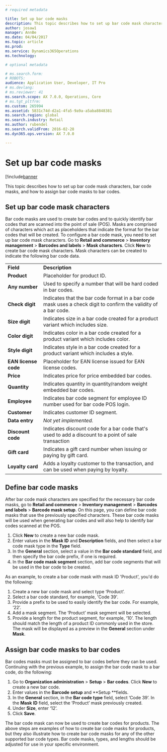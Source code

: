 ```yaml
---
# required metadata

title: Set up bar code masks
description: This topic describes how to set up bar code mask characters, bar code masks, and how to assign bar code masks to bar codes.
author: josaw1
manager: AnnBe
ms.date: 04/04/2017
ms.topic: article
ms.prod: 
ms.service: Dynamics365Operations
ms.technology: 

# optional metadata

# ms.search.form: 
# ROBOTS: 
audience: Application User, Developer, IT Pro
# ms.devlang: 
# ms.reviewer: 41
ms.search.scope: AX 7.0.0, Operations, Core
# ms.tgt_pltfrm: 
ms.custom: 265994
ms.assetid: 5831c74d-d2a1-4fa5-9a9a-a5aba8848381
ms.search.region: global
ms.search.industry: Retail
ms.author: rubendel
ms.search.validFrom: 2016-02-28
ms.dyn365.ops.version: AX 7.0.0

---
```


# Set up bar code masks

[!include[banner](includes/banner.md)


This topic describes how to set up bar code mask characters, bar code masks, and how to assign bar code masks to bar codes.

Set up bar code mask characters
-------------------------------

Bar code masks are used to create bar codes and to quickly identify bar codes that are scanned into the point of sale (POS). Masks are comprised of characters which act as placeholders that indicate the format for the bar codes that will be created. To configure a bar code mask, you need to set up bar code mask characters. Go to **Retail and commerce** &gt; **Inventory management** &gt; **Barcodes and labels** &gt; **Mask characters**. Click **New** to create bar code mask characters. Mask characters can be created to indicate the following bar code data.

|                      |                                                                                                                 |
|----------------------|-----------------------------------------------------------------------------------------------------------------|
| **Field**            | **Description**                                                                                                 |
| **Product**          | Placeholder for product ID.                                                                                     |
| **Any number**       | Used to specify a number that will be hard coded in bar codes.                                                  |
| **Check digit**      | Indicates that the bar code format in a bar code mask uses a check digit to confirm the validity of a bar code. |
| **Size digit**       | Indicates size in a bar code created for a product variant which includes size.                                 |
| **Color digit**      | Indicates color in a bar code created for a product variant which includes color.                               |
| **Style digit**      | Indicates style in a bar code created for a product variant which includes a style.                             |
| **EAN license code** | Placeholder for EAN license issued for EAN license codes.                                                       |
| **Price**            | Indicates price for price embedded bar codes.                                                                   |
| **Quantity**         | Indicates quantity in quantity/random weight embedded bar codes.                                                |
| **Employee**         | Indicates bar code segment for employee ID number used for bar code POS login.                                  |
| **Customer**         | Indicates customer ID segment.                                                                                  |
| **Data entry**       | *Not yet implemented.*                                                                                          |
| **Discount code**    | Indicates discount code for a bar code that's used to add a discount to a point of sale transaction             |
| **Gift card**        | Indicates a gift card number when issuing or paying by gift card.                                               |
| **Loyalty card**     | Adds a loyalty customer to the transaction, and can be used when paying by loyalty.                             |

## Define bar code masks
After bar code mask characters are specified for the necessary bar code masks, go to **Retail and commerce** &gt; **Inventory management** &gt; **Barcodes and labels** &gt; **Barcode mask setup**. On this page, you can define bar code masks that use the previously specified characters. These bar code masks will be used when generating bar codes and will also help to identify bar codes scanned at the POS.

1.  Click **New** to create a new bar code mask.
2.  Enter values in the **Mask ID** and **Description** fields, and then select a bar code mask type in the **Type** field.
3.  In the **General** section, select a value in the **Bar code standard** field, and then specify the bar code prefix, if one is required.
4.  In the **Bar code mask segment** section, add bar code segments that will be used in the bar code to be created.

As an example, to create a bar code mask with mask ID 'Product', you'd do the following:

1.  Create a new bar code mask and select type ‘Product’.
2.  Select a bar code standard, for example, 'Code 39'.
3.  Provide a prefix to be used to easily identify the bar code. For example, ‘22’.
4.  Add a mask segment. The ‘Product’ mask segment will be selected.
5.  Provide a length for the product segment, for example, ‘10’. The length should match the length of a product ID commonly used in the store. The mask will be displayed as a preview in the **General** section under **Mask**.

## Assign bar code masks to bar codes
Bar codes masks must be assigned to bar codes before they can be used. Continuing with the previous example, to assign the bar code mask to a bar code, do the following:

1.  Go to **Organization administration** &gt; **Setup** &gt; **Bar codes**. Click **New** to create a new bar code.
2.  Enter values in the **Barcode** **setup** and **Setup **fields.
3.  In the **General** section, in the **Bar code type** field, select ‘Code 39’. In the **Mask** **ID** field, select the ‘Product’ mask previously created.
4.  Under **Size**, enter ‘12’.
5.  Click **Save**.

The bar code mask can now be used to create bar codes for products. The above steps are examples of how to create bar code masks for products, but they also illustrate how to create bar code masks for any of the other supported bar code types. Bar code masks, types, and lengths should be adjusted for use in your specific environment.



